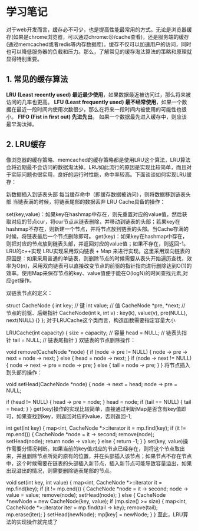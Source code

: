 # 学习笔记    

对于web开发而言，缓存必不可少，也是提高性能最常用的方式。无论是浏览器缓存(如果是chrome浏览器，可以通过chrome:😕/cache查看)，还是服务端的缓存(通过memcached或者redis等内存数据库)。缓存不仅可以加速用户的访问，同时也可以降低服务器的负载和压力。那么，了解常见的缓存淘汰算法的策略和原理就显得特别重要。    

## 1. 常见的缓存算法    
**LRU (Least recently used) 最近最少使用**，如果数据最近被访问过，那么将来被访问的几率也更高。
**LFU (Least frequently used) 最不经常使用**，如果一个数据在最近一段时间内使用次数很少，那么在将来一段时间内被使用的可能性也很小。
**FIFO (Fist in first out) 先进先出**， 如果一个数据最先进入缓存中，则应该最早淘汰掉。

## 2. LRU缓存    
像浏览器的缓存策略、memcached的缓存策略都是使用LRU这个算法，LRU算法会将近期最不会访问的数据淘汰掉。LRU如此流行的原因是实现比较简单，而且对于实际问题也很实用，良好的运行时性能，命中率较高。下面谈谈如何实现LRU缓存：   


新数据插入到链表头部
每当缓存命中（即缓存数据被访问），则将数据移到链表头部
当链表满的时候，将链表尾部的数据丢弃
LRU Cache具备的操作：

set(key,value)：如果key在hashmap中存在，则先重置对应的value值，然后获取对应的节点cur，将cur节点从链表删除，并移动到链表的头部；若果key在hashmap不存在，则新建一个节点，并将节点放到链表的头部。当Cache存满的时候，将链表最后一个节点删除即可。
get(key)：如果key在hashmap中存在，则把对应的节点放到链表头部，并返回对应的value值；如果不存在，则返回-1。
LRU的c++实现
LRU实现采用双向链表 + Map 来进行实现。这里采用双向链表的原因是：如果采用普通的单链表，则删除节点的时候需要从表头开始遍历查找，效率为O(n)，采用双向链表可以直接改变节点的前驱的指针指向进行删除达到O(1)的效率。使用Map来保存节点的key、value值便于能在O(logN)的时间查找元素,对应get操作。

双链表节点的定义：

struct CacheNode {
  int key;      // 键
  int value;    // 值
  CacheNode *pre, *next;  // 节点的前驱、后继指针
  CacheNode(int k, int v) : key(k), value(v), pre(NULL), next(NULL) {}
};
对于LRUCache这个类而言，构造函数需要指定容量大小

LRUCache(int capacity)
{
  size = capacity;      // 容量
  head = NULL;          // 链表头指针
  tail = NULL;          // 链表尾指针
}
双链表的节点删除操作：

void remove(CacheNode *node)
{
  if (node -> pre != NULL)
  {
    node -> pre -> next = node -> next;
  }
  else
  {
    head = node -> next;
  }
  if (node -> next != NULL)
  {
    node -> next -> pre = node -> pre;
  }
  else
  {
    tail = node -> pre;
  }
}
将节点插入到头部的操作：

void setHead(CacheNode *node)
{
  node -> next = head;
  node -> pre = NULL;

  if (head != NULL)
  {
    head -> pre = node;
  }
  head = node;
  if (tail == NULL)
  {
    tail = head;
  }
}
get(key)操作的实现比较简单，直接通过判断Map是否含有key值即可，如果查找到key，则返回对应的value，否则返回-1;

int get(int key)
{
  map<int, CacheNode *>::iterator it = mp.find(key);
  if (it != mp.end())
  {
    CacheNode *node = it -> second;
    remove(node);
    setHead(node);
    return node -> value;
  }
  else
  {
    return -1;
  }
}
set(key, value)操作需要分情况判断。如果当前的key值对应的节点已经存在，则将这个节点取出来，并且删除节点所处的原有的位置，并在头部插入该节点；如果节点不存在节点中，这个时候需要在链表的头部插入新节点，插入新节点可能导致容量溢出，如果出现溢出的情况，则需要删除链表尾部的节点。

void set(int key, int value)
{
  map<int, CacheNode *>::iterator it = mp.find(key);
  if (it != mp.end())
  {
    CacheNode *node = it -> second;
    node -> value = value;
    remove(node);
    setHead(node);
  }
  else
  {
    CacheNode *newNode = new CacheNode(key, value);
    if (mp.size() >= size)
    {
      map<int, CacheNode *>::iterator iter = mp.find(tail -> key);
      remove(tail);
      mp.erase(iter);
    }
    setHead(newNode);
    mp[key] = newNode;
  }
}
至此，LRU算法的实现操作就完成了